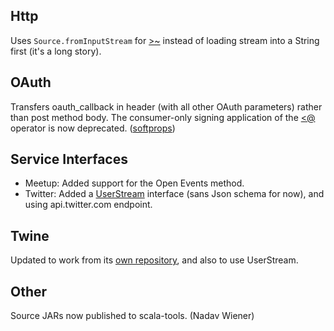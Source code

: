 Http
----

Uses `Source.fromInputStream` for [>~][stm] instead of loading stream into
a String first (it's a long story).

[stm]: http://sourced.implicit.ly/net.databinder/dispatch-http/0.7.8/dispatch/Http.scala.html#20006
  
OAuth
-----

Transfers oauth_callback in header (with all other OAuth parameters)
rather than post method body. The consumer-only signing application of
the [<@][sign] operator is now deprecated. ([softprops][softprops])

[sign]: http://sourced.implicit.ly/net.databinder/dispatch-oauth/0.7.8/dispatch/OAuth.scala.html#21274
[softprops]: https://github.com/softprops/

Service Interfaces
------------------

* Meetup: Added support for the Open Events method.
* Twitter: Added a [UserStream][us] interface (sans Json schema for now),
  and using api.twitter.com endpoint.

[me]: http://sourced.implicit.ly/net.databinder/dispatch-meetup/0.7.8/dispatch/Meetup.scala.html#9449
[us]: http://sourced.implicit.ly/net.databinder/dispatch-twitter/0.7.8/dispatch/Streaming.scala.html#9344

Twine
-----

Updated to work from its [own repository][twine], and also to use UserStream.

[twine]: https://github.com/n8han/dispatch-twine

Other
-----

Source JARs now published to scala-tools. (Nadav Wiener)
